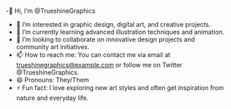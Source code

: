 -👋 Hi, I’m @TrueshineGraphics
- 👀 I’m interested in graphic design, digital art, and creative projects.
- 🌱 I’m currently learning advanced illustration techniques and animation.
- 💞️ I’m looking to collaborate on innovative design projects and community art initiatives.
- 📫 How to reach me: You can contact me via email at trueshinegraphics@example.com or follow me on Twitter @TrueshineGraphics.
- 😄 Pronouns: They/Them
- ⚡ Fun fact: I love exploring new art styles and often get inspiration from nature and everyday life.

<!---
TrueshineGraphics/TrueshineGraphics is a ✨ special ✨ repository
--->
